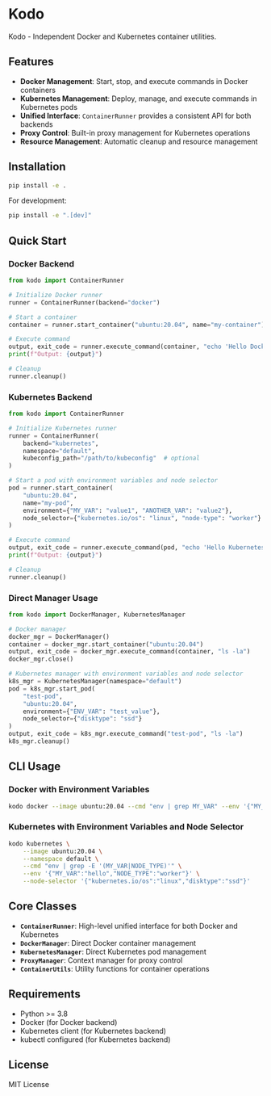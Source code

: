 # Kodo

Kodo - Independent Docker and Kubernetes container utilities.

## Features

- **Docker Management**: Start, stop, and execute commands in Docker containers
- **Kubernetes Management**: Deploy, manage, and execute commands in Kubernetes pods
- **Unified Interface**: `ContainerRunner` provides a consistent API for both backends
- **Proxy Control**: Built-in proxy management for Kubernetes operations
- **Resource Management**: Automatic cleanup and resource management

## Installation

```bash
pip install -e .
```

For development:
```bash
pip install -e ".[dev]"
```

## Quick Start

### Docker Backend

```python
from kodo import ContainerRunner

# Initialize Docker runner
runner = ContainerRunner(backend="docker")

# Start a container
container = runner.start_container("ubuntu:20.04", name="my-container")

# Execute command
output, exit_code = runner.execute_command(container, "echo 'Hello Docker!'")
print(f"Output: {output}")

# Cleanup
runner.cleanup()
```

### Kubernetes Backend

```python
from kodo import ContainerRunner

# Initialize Kubernetes runner
runner = ContainerRunner(
    backend="kubernetes",
    namespace="default",
    kubeconfig_path="/path/to/kubeconfig"  # optional
)

# Start a pod with environment variables and node selector
pod = runner.start_container(
    "ubuntu:20.04", 
    name="my-pod",
    environment={"MY_VAR": "value1", "ANOTHER_VAR": "value2"},
    node_selector={"kubernetes.io/os": "linux", "node-type": "worker"}
)

# Execute command
output, exit_code = runner.execute_command(pod, "echo 'Hello Kubernetes!'")
print(f"Output: {output}")

# Cleanup
runner.cleanup()
```

### Direct Manager Usage

```python
from kodo import DockerManager, KubernetesManager

# Docker manager
docker_mgr = DockerManager()
container = docker_mgr.start_container("ubuntu:20.04")
output, exit_code = docker_mgr.execute_command(container, "ls -la")
docker_mgr.close()

# Kubernetes manager with environment variables and node selector
k8s_mgr = KubernetesManager(namespace="default")
pod = k8s_mgr.start_pod(
    "test-pod", 
    "ubuntu:20.04",
    environment={"ENV_VAR": "test_value"},
    node_selector={"disktype": "ssd"}
)
output, exit_code = k8s_mgr.execute_command("test-pod", "ls -la")
k8s_mgr.cleanup()
```

## CLI Usage

### Docker with Environment Variables

```bash
kodo docker --image ubuntu:20.04 --cmd "env | grep MY_VAR" --env '{"MY_VAR":"hello","PATH":"/custom/path"}'
```

### Kubernetes with Environment Variables and Node Selector

```bash
kodo kubernetes \
    --image ubuntu:20.04 \
    --namespace default \
    --cmd "env | grep -E '(MY_VAR|NODE_TYPE)'" \
    --env '{"MY_VAR":"hello","NODE_TYPE":"worker"}' \
    --node-selector '{"kubernetes.io/os":"linux","disktype":"ssd"}'
```

## Core Classes

- **`ContainerRunner`**: High-level unified interface for both Docker and Kubernetes
- **`DockerManager`**: Direct Docker container management
- **`KubernetesManager`**: Direct Kubernetes pod management
- **`ProxyManager`**: Context manager for proxy control
- **`ContainerUtils`**: Utility functions for container operations

## Requirements

- Python >= 3.8
- Docker (for Docker backend)
- Kubernetes client (for Kubernetes backend)
- kubectl configured (for Kubernetes backend)

## License

MIT License